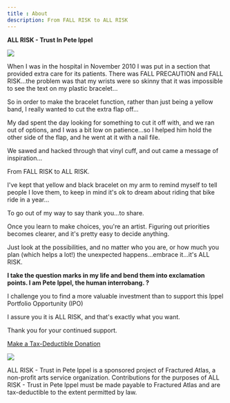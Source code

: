 ```yaml
---
title : About
description: From FALL RISK to ALL RISK
---
```


<strong>ALL RISK - Trust In Pete Ippel</strong>

<img src="http://hypermodern.net/images/all_risk_inspiration_pete_Ippel.jpg">

When I was in the hospital in November 2010 I was put in a section that provided extra care for its patients. There was FALL PRECAUTION and FALL RISK...the problem was that my wrists were so skinny that it was impossible to see the text on my plastic bracelet...

So in order to make the bracelet function, rather than just being a yellow band, I really wanted to cut the extra flap off...

My dad spent the day looking for something to cut it off with, and we ran out of options, and I was a bit low on patience...so I helped him hold the other side of the flap, and he went at it with a nail file.

We sawed and hacked through that vinyl cuff, and out came a message of inspiration...

From FALL RISK to ALL RISK.

I've kept that yellow and black bracelet on my arm to remind myself to tell people I love them, to keep in mind it's ok to dream about riding that bike ride in a year...

To go out of my way to say thank you...to share.

Once you learn to make choices, you're an artist. Figuring out priorities becomes clearer, and it's pretty easy to decide anything.

Just look at the possibilities, and no matter who you are, or how much you plan (which helps a lot!) the unexpected happens...embrace it...it's ALL RISK.

<strong>I take the question marks in my life and bend them into exclamation points. I am Pete Ippel, the human interrobang. ?</strong>

I challenge you to find a more valuable investment than to support this Ippel Portfolio Opportunity (IPO)

I assure you it is ALL RISK, and that's exactly what you want.

Thank you for your continued support.

<a href="https://www.fracturedatlas.org/site/contribute/donate/6891">Make a Tax-Deductible Donation</a>

<a href="https://www.fracturedatlas.org/site/contribute/donate/6891"><img src="https://www.fracturedatlas.org/site/images/logo.png"></a>

ALL RISK - Trust in Pete Ippel is a sponsored project of Fractured Atlas, a non-profit arts service organization. Contributions for the purposes of ALL RISK - Trust in Pete Ippel must be made payable to Fractured Atlas and are tax-deductible to the extent permitted by law. 